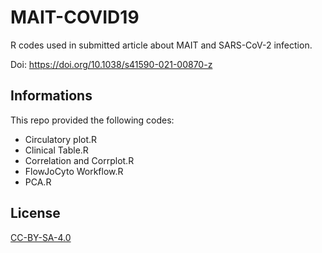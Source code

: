 # MAIT-COVID19
R codes used in submitted article about MAIT and SARS-CoV-2 infection.

Doi: https://doi.org/10.1038/s41590-021-00870-z

## Informations 
This repo provided the following codes: 
- Circulatory plot.R
- Clinical Table.R
- Correlation and Corrplot.R
- FlowJoCyto Workflow.R
- PCA.R

## License
[CC-BY-SA-4.0](https://creativecommons.org/licenses/by-sa/4.0/)
